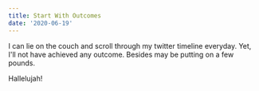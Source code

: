 ```yaml
---
title: Start With Outcomes
date: '2020-06-19'
---
```

I can lie on the couch and scroll through my twitter timeline everyday. Yet, I'll not have achieved any outcome. Besides may be putting on a few pounds.

Hallelujah!